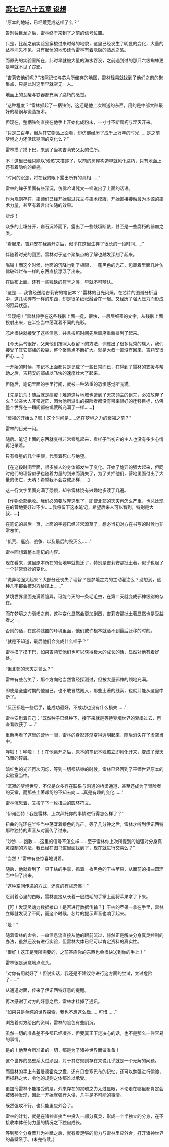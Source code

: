 ## [第七百八十五章 设想](https://www.xxbiquge.com/11_11222/9007291.html)


  “原本的地域，已经荒芜成这样了么？”

  告别独目龙之后，雷林终于来到了之前的信号位置。

  只是，比起之前实验室穿梭过来时候的地貌，这里已经发生了明显的变化，大量的丛林消失不见，只有起伏的地形还令雷林有着隐隐的熟悉之感。

  而原先的实验室所在，此时早就被大量的海水吞没，之前遇到过的那只六级蜘蛛更是早就不见了踪影。

  “吉莉安他们呢？”按照记忆与芯片所储存的地图，雷林轻易就找到了他们之前的聚集点，只是此时这里早就空无一人。

  地面上的瓦罐与铁器都充满了腐朽的感觉。

  “这种程度？”雷林抓起了一柄铁剑，这还是他上次赠送的东西，用的是中部大陆最好的精钢与锻造技术。

  但现在，整柄铁剑直接在他手上开始化成粉末，一寸寸不断腐朽与湮灭开来。

  “只是三百年，但从其它物品上面看，却仿佛经历了成千上万年的时光……是之前梦境之力还活跃期间的变化么？”

  雷林摸了摸下巴，来到了当初吉莉安父女的住所。

  不！这里已经只能以‘残骸’来描述了，以前的房屋构造早就风化腐朽，只有地面上还有着隐约的痕迹。

  “时间的沉淀，将在我的眼下露出所有的真相……”

  雷林的眸子里面有些深沉，仿佛吟诵咒文一样说出了上面的话语。

  作为规则存在，巫师们已经开始越过咒文与巫术模版，开始直接接触最为本源的巫术力量，甚至有着言出法随的效果。

  沙沙！

  众多的土壤分开，岩石沉降而下，露出了一些残垣断骸，甚至是一些腐朽的器皿之类。

  “看起来，吉莉安在我离开之后，似乎在这里生存了很长的一段时间……”

  伴随着时光的回溯。雷林对于这个聚集点的了解也越发深刻了起来。

  嗡嗡！而这个时候，地面的沉降也到了极限，一蓬黑色的光芒，包裹着里面几片仿佛破碎烂布一样的东西直接漂浮了出来。

  在破布上面。还有一些残缺的符号之类，早就不可辨认。

  “这是……我曾经送给吉莉安的笔记本？”雷林的目光闪烁，在芯片的图谱分析当中，这几块碎布一样的东西，却是很多纸张融合在一起。又经历了强大压力而形成的奇异状态。

  “显现吧！”雷林伸手在这些残骸上面一抚，很快，一层层细密的文字，从残骸上面投射出来，在半空当中荡漾着不同的光彩。

  芯片很快就接受了这些信息，并且按照时间先后顺序重新排列了起来。

  【今天运气很好，父亲他们按照大叔留下的方法，训练出了很多优秀的族人，我们接受了其它部族的投靠，整个聚集点不断扩大。就是大叔一直没有回来，吉莉安很担心……】

  一开始的时候，笔记本上面都只是记载了一些日常而已，在得到了雷林的支援与帮助之后，吉莉安的部族以飞快的速度壮大了起来。

  但随后，笔记里面的字里行间，就被一种浓重的恐惧感觉所充满。

  【先是饥荒！随后就是瘟疫！难道这片地域也遭到了天灾领主的诅咒，必须放弃了么？父亲大人非常迷茫，因为他所派出的探险者都没有带来很好的迁移目标，仿佛整个世界在一瞬间都被饥荒所充满了一样……】

  “衰竭的开始么？嗯！这个时间是……还在梦境之力的衰竭之前？”

  雷林的目光一闪。

  随后。笔记上面的东西就变得非常零乱起来，看样子当初它的主人也没有多少心情再记录着。

  只有零星的几个字眼，代表着死亡与绝望。

  【在这段时间里面，很多族人的身体都发生了变化。开始了诡异的强大起来，但同时他们的理智似乎也随着力量的到来而消失了，为了关押他们，营地里面付出了大量的伤亡，天呐！希望我不会变成那样……】

  这一行文字里面充满了恐惧，却令雷林饶有兴趣地多读了几遍。

  【作物全部绝收。我们必须要放弃这里了，即使北部的天灾再怎么严重，也总比现在的营地要好过不少……我将留下这本笔记，希望后来人可以看到，特别是大叔……】

  在笔记的最后一页，上面的字迹已经非常潦草了，想必当初对方在书写的时候也非常匆忙。

  “饥荒、瘟疫、战争、以及最后的毁灭么……”

  雷林回想着整本笔记的内容。

  现在看来，这里原本所在的营地早就搬迁了，特别是吉莉安那批土著，似乎也起了一个非常奇妙的变化。

  “诡异地强大起来？大部分还丧失了理智？是梦境之力的主动灌注么？没想到，这种几率都会被对方给撞上……”

  梦境世界里面充满着诡异，可能今天的一条毛毛虫，在第二天就变成邪神级别的存在。

  而在梦境之力衰竭之前，这种变化显然会更加剧烈，吉莉安那批土著显然也是受益者之一。

  否则的话，在这种残酷的环境里面，他们或许根本就活不到最后迁移的时刻。

  “就是不知道，最后他们会变成什么样子？”

  雷林摸了摸下巴，如果吉莉安他们也可以获得极大的成长的话，显然对他有着好处。

  “但北部的天灾之领么？”

  雷林有些苦笑了，那个方向他当然曾经探测过，但被大量邪神的领地充满。

  即使是全盛时期的他自己，也不敢冒然闯入，那些土著的线索，也就只能从这里中断了。

  “反正都是一些后手，能成功最好，不成功也没有什么损失……”

  雷林安慰着自己：“既然种子已经种下，接下来就是等待梦境世界的衰竭过去，再查看收获了……”

  重新再看了这里的营地一眼，雷林的身影逐渐变得透明起来，随后消失在了虚空当中。

  哗啦！！哗啦！！！在他离开之后，原本的笔记本残骸立即风化开来，变成了漫天飞舞的碎屑。

  暗红色的光芒再次闪烁，等到一切都结束的时候，雷林已经回到了巫师世界原本的实验室当中。

  “沉寂的梦境世界，不仅是众多存在联系与沟通的桥梁通道，甚至还成为了冒险者的天堂，而那些土著却纷纷不知去向……真是有趣的变化……”

  雷林沉思着，又按了下一枚扭曲的圆环符文。

  “伊诺西特！我是雷林，上次拜托你的事情进行得怎么样了？”

  扭曲的光环在半空当中荡漾着银色的光芒，等了几分钟之后，雷林才听到伊诺西特那种独特的声音从对面传了过来。

  “沙沙……抱歉……这里的信号不怎么样……至于雷林你上次所提到的加强对分身真灵控制的方法，我已经在图书馆里面找到了，现在就进行交易么？”

  “当然！”雷林有些惊喜地说着。

  随后，他就看到了一只干枯的手掌，抓着一枚黑色的干枯苹果，从面前的扭曲圆环当中伸了出来。

  “这种空间传递的方式，还真的有些恐怖！”

  忍耐着心里的白眼，雷林直接从长着一层绒毛的手掌上面将苹果拿了下来。

  【叮！发现灵魂力数据接口！是否进行数据传输？】干枯的苹果一拿在手里，雷林立即就发现了不同，而这个时候，芯片的提示声音也响了起来。

  “是！”

  随着雷林的命令，一串信息流直接从他的眼前流过，赫然正是解决分身真灵控制的办法，虽然还没有进行实验，但雷林大体已经可以肯定资料的真实性。

  “很好！这正是我所需要的，之前答应你的东西也会很快送到你的手上！”

  雷林很是满意地点点头。

  “对你有用就好了！但说实话，我还是不建议你进行这方面的尝试，太过危险了……”

  从通道对面，传来了伊诺西特好意的提醒。

  再次感谢了对方的好意之后，雷林才挂掉了通讯。

  “如果只是单纯的世界探索，我也不想这么做……可惜……”

  浏览着对方给出的资料，雷林的脸色有些阴沉。

  虽然一切的准备差不多都已经凑齐，但要真正下定决心的话，也不是那么一件容易的事情。

  是的！他至今所准备的一切，都是为了诸神世界而做准备！

  这个世界的晶壁系太过顽固，对于其它规则存在来说几乎就是一个无解的问题。

  而雷林的手上有着曼德霍克之盘，还有贝鲁塞巴布的记忆，还可以勉强进行偷渡，但损耗之大，令他的规则之体都难以承受。

  更加令雷林不能接受的是，外来存在的灵魂之力太过显眼，不论走在哪里都肯定会被诸神发现，因此一开始就强行入侵，几乎是不可能的事情。

  既然强攻不行，也只能里应外合了。

  雷林的计划，就是在诸神直接当中投入一部分真灵，形成一个半独立的分身，在不接收本体任何力量的情况之下独自成长。

  等到那个分身晋升为神祗之后，就有着足够的能力与雷林里应外合，打开诸神世界的晶壁系了。(未完待续。)
